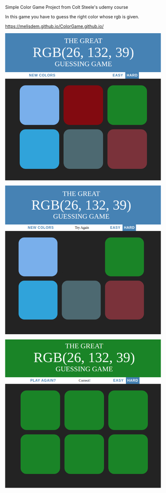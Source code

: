 Simple Color Game Project from Colt Steele's udemy course

In this game you have to guess the right color whose rgb is given.

https://melisdem.github.io/ColorGame.github.io/


![alt text](https://github.com/melisdem/ColorGame/blob/main/pictures/colorgame1.png?raw=true)


![alt text](https://github.com/melisdem/ColorGame/blob/main/pictures/colorgame2.png?raw=true)

![alt text](https://github.com/melisdem/ColorGame/blob/main/pictures/colorgame3.png?raw=true)
